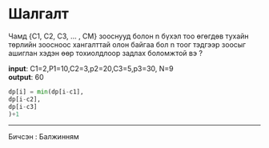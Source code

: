 # Шалгалт

Чамд {C1, C2, C3, ... , CM}  зооснууд болон n бүхэл тоо өгөгдөв тухайн төрлийн зоосноос хангалттай олон байгаа бол
n тоог тэдгээр зоосыг ашиглан хэдэн өөр тохиолдлоор задлах боломжтой вэ ? 

**input**: C1=2,P1=10,C2=3,p2=20,C3=5,p3=30, N=9 <br>
**output**: 60 <br>

```python
dp[i] = min(dp[i-c1],
dp[i-c2],
dp[i-c3]
)+1
```
-------------------------------------------------------------------------------------------------------------------------------------------------------------------
Бичсэн : Балжинням
